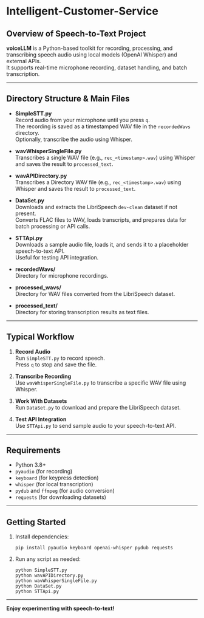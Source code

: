 # Intelligent-Customer-Service

## Overview of Speech-to-Text Project

**voiceLLM** is a Python-based toolkit for recording, processing, and transcribing speech audio using local models (OpenAI Whisper) and external APIs.  
It supports real-time microphone recording, dataset handling, and batch transcription.

---

## Directory Structure & Main Files

- **SimpleSTT.py**  
  Record audio from your microphone until you press `q`.  
  The recording is saved as a timestamped WAV file in the `recordedWavs` directory.  
  Optionally, transcribe the audio using Whisper.

- **wavWhisperSingleFile.py**  
  Transcribes a single WAV file (e.g., `rec_<timestamp>.wav`) using Whisper and saves the result to `processed_text`.

- **wavAPIDirectory.py**  
  Transcribes a Directory WAV file (e.g., `rec_<timestamp>.wav`) using Whisper and saves the result to `processed_text`.

- **DataSet.py**  
  Downloads and extracts the LibriSpeech `dev-clean` dataset if not present.  
  Converts FLAC files to WAV, loads transcripts, and prepares data for batch processing or API calls.

- **STTApi.py**  
  Downloads a sample audio file, loads it, and sends it to a placeholder speech-to-text API.  
  Useful for testing API integration.

- **recordedWavs/**  
  Directory for microphone recordings.

- **processed_wavs/**  
  Directory for WAV files converted from the LibriSpeech dataset.

- **processed_text/**  
  Directory for storing transcription results as text files.

---

## Typical Workflow

1. **Record Audio**  
   Run `SimpleSTT.py` to record speech.  
   Press `q` to stop and save the file.

2. **Transcribe Recording**  
   Use `wavWhisperSingleFile.py` to transcribe a specific WAV file using Whisper.

3. **Work With Datasets**  
   Run `DataSet.py` to download and prepare the LibriSpeech dataset.

4. **Test API Integration**  
   Use `STTApi.py` to send sample audio to your speech-to-text API.

---

## Requirements

- Python 3.8+
- `pyaudio` (for recording)
- `keyboard` (for keypress detection)
- `whisper` (for local transcription)
- `pydub` and `ffmpeg` (for audio conversion)
- `requests` (for downloading datasets)

---

## Getting Started

1. Install dependencies:
   ```
   pip install pyaudio keyboard openai-whisper pydub requests
   ```
2. Run any script as needed:
   ```
   python SimpleSTT.py
   python wavAPIDirectory.py
   python wavWhisperSingleFile.py
   python DataSet.py
   python STTApi.py
   ```

---

**Enjoy experimenting with speech-to-text!**


